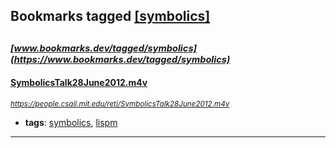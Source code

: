 ## Bookmarks tagged [[symbolics]](https://www.bookmarks.dev/search?q=[symbolics])

_<sup><sup>[www.bookmarks.dev/tagged/symbolics](https://www.bookmarks.dev/tagged/symbolics)</sup></sup>_
---
#### [SymbolicsTalk28June2012.m4v](https://people.csail.mit.edu/reti/SymbolicsTalk28June2012.m4v)
_<sup>https://people.csail.mit.edu/reti/SymbolicsTalk28June2012.m4v</sup>_

* **tags**: [symbolics](../tagged/symbolics.md), [lispm](../tagged/lispm.md)
---
